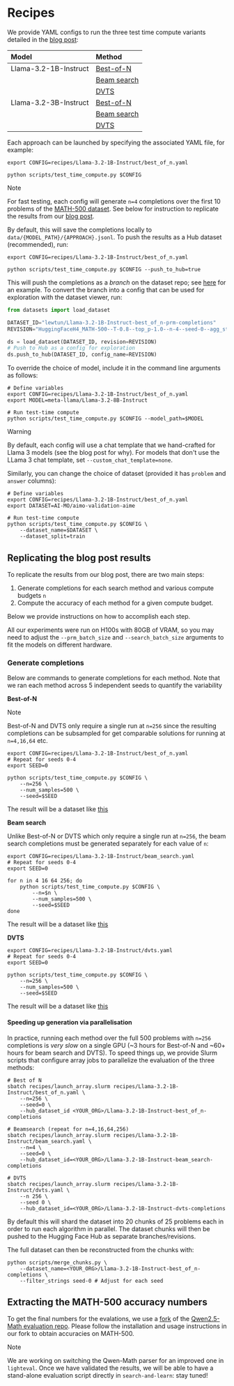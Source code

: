 # Recipes

We provide YAML configs to run the three test time compute variants detailed in the [blog post](https://huggingface.co/spaces/HuggingFaceH4/blogpost-scaling-test-time-compute):

| Model | Method |
| :--- | :--- |
| Llama-3.2-1B-Instruct | [Best-of-N](Llama-3.2-1B-Instruct/best_of_n.yaml) |
| | [Beam search](Llama-3.2-1B-Instruct/beam_search.yaml) |
| | [DVTS](Llama-3.2-1B-Instruct/dvts.yaml) |
| Llama-3.2-3B-Instruct | [Best-of-N](Llama-3.2-3B-Instruct/best_of_n.yaml) |
| | [Beam search](Llama-3.2-3B-Instruct/beam_search.yaml) |
| | [DVTS](Llama-3.2-3B-Instruct/dvts.yaml) |

Each approach can be launched by specifying the associated YAML file, for example:

```shell
export CONFIG=recipes/Llama-3.2-1B-Instruct/best_of_n.yaml

python scripts/test_time_compute.py $CONFIG
```

> [!NOTE]
> For fast testing, each config will generate `n=4` completions over the first 10 problems of the [MATH-500 dataset](https://huggingface.co/datasets/HuggingFaceH4/MATH-500). See below for instruction to replicate the results from our [blog post](https://huggingface.co/spaces/HuggingFaceH4/blogpost-scaling-test-time-compute).

By default, this will save the completions locally to `data/{MODEL_PATH}/{APPROACH}.jsonl`. To push the results as a Hub dataset (recommended), run:

```shell
export CONFIG=recipes/Llama-3.2-1B-Instruct/best_of_n.yaml

python scripts/test_time_compute.py $CONFIG --push_to_hub=true
```

This will push the completions as a _branch_ on the dataset repo; see [here](https://huggingface.co/datasets/lewtun/Llama-3.2-1B-Instruct-best_of_n-prm-completions/tree/HuggingFaceH4_MATH-500--T-0.8--top_p-1.0--n-4--seed-0--agg_strategy-last) for an example. To convert the branch into a config that can be used for exploration with the dataset viewer, run:

```python
from datasets import load_dataset

DATASET_ID="lewtun/Llama-3.2-1B-Instruct-best_of_n-prm-completions"
REVISION="HuggingFaceH4_MATH-500--T-0.8--top_p-1.0--n-4--seed-0--agg_strategy-last"

ds = load_dataset(DATASET_ID, revision=REVISION)
# Push to Hub as a config for exploration
ds.push_to_hub(DATASET_ID, config_name=REVISION)
```

To override the choice of model, include it in the command line arguments as follows:

```shell
# Define variables
export CONFIG=recipes/Llama-3.2-1B-Instruct/best_of_n.yaml
export MODEL=meta-llama/Llama-3.2-8B-Instruct

# Run test-time compute
python scripts/test_time_compute.py $CONFIG --model_path=$MODEL
```

> [!WARNING]
> By default, each config will use a chat template that we hand-crafted for Llama 3 models (see the blog post for why). For models that don't use the LLama 3 chat template, set `--custom_chat_template=none`.

Similarly, you can change the choice of dataset (provided it has `problem` and `answer` columns):

```shell
# Define variables
export CONFIG=recipes/Llama-3.2-1B-Instruct/best_of_n.yaml
export DATASET=AI-MO/aimo-validation-aime

# Run test-time compute
python scripts/test_time_compute.py $CONFIG \
    --dataset_name=$DATASET \
    --dataset_split=train
```

## Replicating the blog post results

To replicate the results from our blog post, there are two main steps:

1. Generate completions for each search method and various compute budgets `n`
2. Compute the accuracy of each method for a given compute budget.

Below we provide instructions on how to accomplish each step.

All our experiments were run on H100s with 80GB of VRAM, so you may need to adjust the `--prm_batch_size` and `--search_batch_size` arguments to fit the models on different hardware.

### Generate completions

Below are commands to generate completions for each method. Note that we ran each method across 5 independent seeds to quantify the variability 

**Best-of-N**

> [!NOTE]
> Best-of-N and DVTS only require a single run at `n=256` since the resulting completions can be subsampled for get comparable solutions for running at `n=4,16,64` etc.

```shell
export CONFIG=recipes/Llama-3.2-1B-Instruct/best_of_n.yaml
# Repeat for seeds 0-4
export SEED=0 

python scripts/test_time_compute.py $CONFIG \
    --n=256 \
    --num_samples=500 \
    --seed=$SEED
```

The result will be a dataset like [this](https://huggingface.co/datasets/HuggingFaceH4/Llama-3.2-1B-Instruct-best-of-N-completions)

**Beam search**

Unlike Best-of-N or DVTS which only require a single run at `n=256`, the beam search completions must be generated separately for each value of `n`:

```shell
export CONFIG=recipes/Llama-3.2-1B-Instruct/beam_search.yaml
# Repeat for seeds 0-4
export SEED=0 

for n in 4 16 64 256; do
    python scripts/test_time_compute.py $CONFIG \
        --n=$n \
        --num_samples=500 \
        --seed=$SEED
done
```

The result will be a dataset like [this](https://huggingface.co/datasets/HuggingFaceH4/Llama-3.2-1B-Instruct-beam-search-completions)

**DVTS**

```shell
export CONFIG=recipes/Llama-3.2-1B-Instruct/dvts.yaml
# Repeat for seeds 0-4
export SEED=0 

python scripts/test_time_compute.py $CONFIG \
    --n=256 \
    --num_samples=500 \
    --seed=$SEED
```

The result will be a dataset like [this](https://huggingface.co/datasets/HuggingFaceH4/Llama-3.2-1B-Instruct-DVTS-completions)

#### Speeding up generation via parallelisation

In practice, running each method over the full 500 problems with `n=256` completions is _very slow_ on a single GPU (~3 hours for Best-of-N and ~60+ hours for beam search and DVTS). To speed things up, we provide Slurm scripts that configure array jobs to parallelize the evaluation of the three methods:

```shell
# Best of N
sbatch recipes/launch_array.slurm recipes/Llama-3.2-1B-Instruct/best_of_n.yaml \
    --n=256 \
    --seed=0 \
    --hub_dataset_id <YOUR_ORG>/Llama-3.2-1B-Instruct-best_of_n-completions

# Beamsearch (repeat for n=4,16,64,256)
sbatch recipes/launch_array.slurm recipes/Llama-3.2-1B-Instruct/beam_search.yaml \
    --n=4 \
    --seed=0 \
    --hub_dataset_id=<YOUR_ORG>/Llama-3.2-1B-Instruct-beam_search-completions

# DVTS
sbatch recipes/launch_array.slurm recipes/Llama-3.2-1B-Instruct/dvts.yaml \
    --n 256 \
    --seed 0 \
    --hub_dataset_id=<YOUR_ORG>/Llama-3.2-1B-Instruct-dvts-completions
```

By default this will shard the dataset into 20 chunks of 25 problems each in order to run each algorithm in parallel. The dataset chunks will then be pushed to the Hugging Face Hub as separate branches/revisions.

The full dataset can then be reconstructed from the chunks with:

```shell
python scripts/merge_chunks.py \
    --dataset_name=<YOUR_ORG>/Llama-3.2-1B-Instruct-best_of_n-completions \
    --filter_strings seed-0 # Adjust for each seed
```

## Extracting the MATH-500 accuracy numbers

To get the final numbers for the evalations, we use a [fork](https://github.com/huggingface/Qwen2.5-Math) of the [Qwen2.5-Math evaluation repo](https://github.com/QwenLM/Qwen2.5-Math). Please follow the installation and usage instructions in our fork to obtain accuracies on MATH-500.

> [!NOTE]
> We are working on switching the Qwen-Math parser for an improved one in `lighteval`. Once we have validated the results, we will be able to have a stand-alone evaluation script directly in `search-and-learn`: stay tuned!


